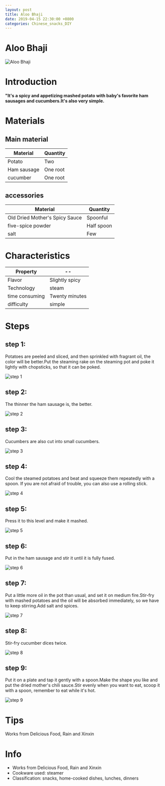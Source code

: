 ```yaml
---
layout: post
title: Aloo Bhaji
date: 2019-04-15 22:30:00 +0800
categories: Chinese_snacks_DIY
---
```


# Aloo Bhaji

![Aloo Bhaji]({{site.baseurl}}/img/410582/410582.jpg)

# Introduction

**"It's a spicy and appetizing mashed potato with baby's favorite ham sausages and cucumbers.It's also very simple.**

# Materials


## Main material

Material|Quantity
--|--
Potato|Two
Ham sausage|One root
cucumber|One root

## accessories

Material|Quantity
--|--
Old Dried Mother's Spicy Sauce|Spoonful
five-spice powder|Half spoon
salt|Few

# Characteristics

Property|--
--|--
Flavor|Slightly spicy
Technology|steam
time consuming|Twenty minutes
difficulty|simple

# Steps

## step 1:

Potatoes are peeled and sliced, and then sprinkled with fragrant oil, the color will be better.Put the steaming rake on the steaming pot and poke it lightly with chopsticks, so that it can be poked.

![step 1]({{site.baseurl}}/img/410582/1.jpg)

## step 2:

The thinner the ham sausage is, the better.

![step 2]({{site.baseurl}}/img/410582/2.jpg)

## step 3:

Cucumbers are also cut into small cucumbers.

![step 3]({{site.baseurl}}/img/410582/3.jpg)

## step 4:

Cool the steamed potatoes and beat and squeeze them repeatedly with a spoon. If you are not afraid of trouble, you can also use a rolling stick.

![step 4]({{site.baseurl}}/img/410582/4.jpg)

## step 5:

Press it to this level and make it mashed.

![step 5]({{site.baseurl}}/img/410582/5.jpg)

## step 6:

Put in the ham sausage and stir it until it is fully fused.

![step 6]({{site.baseurl}}/img/410582/6.jpg)

## step 7:

Put a little more oil in the pot than usual, and set it on medium fire.Stir-fry with mashed potatoes and the oil will be absorbed immediately, so we have to keep stirring.Add salt and spices.

![step 7]({{site.baseurl}}/img/410582/7.jpg)

## step 8:

Stir-fry cucumber dices twice.

![step 8]({{site.baseurl}}/img/410582/8.jpg)

## step 9:

Put it on a plate and tap it gently with a spoon.Make the shape you like and put the dried mother's chili sauce.Stir evenly when you want to eat, scoop it with a spoon, remember to eat while it's hot.

![step 9]({{site.baseurl}}/img/410582/9.jpg)

# Tips

Works from Delicious Food, Rain and Xinxin

# Info

- Works from Delicious Food, Rain and Xinxin
- Cookware used: steamer
- Classification: snacks, home-cooked dishes, lunches, dinners